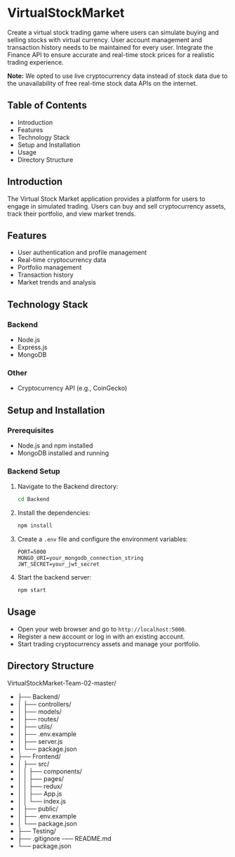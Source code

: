 # VirtualStockMarket
Create a virtual stock trading game where users can simulate buying and selling stocks with virtual currency. User account management and transaction history needs to be maintained for every user. Integrate the  Finance API to ensure accurate and real-time stock prices for a realistic trading experience.

 **Note:** We opted to use live cryptocurrency data instead of stock data due to the unavailability of free real-time stock data APIs on the internet.

## Table of Contents

- Introduction
- Features
- Technology Stack
- Setup and Installation
- Usage
- Directory Structure

## Introduction

The Virtual Stock Market application provides a platform for users to engage in simulated trading. Users can buy and sell cryptocurrency assets, track their portfolio, and view market trends.

## Features

- User authentication and profile management
- Real-time cryptocurrency data
- Portfolio management
- Transaction history
- Market trends and analysis

## Technology Stack

### Backend
- Node.js
- Express.js
- MongoDB

### Other
- Cryptocurrency API (e.g., CoinGecko)

## Setup and Installation

### Prerequisites

- Node.js and npm installed
- MongoDB installed and running

### Backend Setup

1. Navigate to the Backend directory:
    ```bash
    cd Backend
    ```

2. Install the dependencies:
    ```bash
    npm install
    ```

3. Create a `.env` file and configure the environment variables:
    ```env
    PORT=5000
    MONGO_URI=your_mongodb_connection_string
    JWT_SECRET=your_jwt_secret
    ```

4. Start the backend server:
    ```bash
    npm start
    ```

## Usage

- Open your web browser and go to `http://localhost:5000`.
- Register a new account or log in with an existing account.
- Start trading cryptocurrency assets and manage your portfolio.

## Directory Structure

VirtualStockMarket-Team-02-master/
- ├── Backend/
- │ ├── controllers/
- │ ├── models/
- │ ├── routes/
- │ ├── utils/
- │ ├── .env.example
- │ ├── server.js
- │ └── package.json
- ├── Frontend/
- │ ├── src/
- │ │ ├── components/
- │ │ ├── pages/
- │ │ ├── redux/
- │ │ ├── App.js
- │ │ └── index.js
- │ ├── public/
- │ ├── .env.example
- │ └── package.json
- ├── Testing/
- ├── .gitignore
-── README.md
- └── package.json

